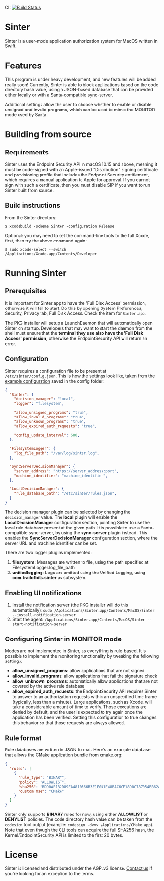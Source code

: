 CI: [![Build Status](https://app.bitrise.io/app/7981426cfe90b436/status.svg?token=nUfXVprK5okMCcFXeOuwzg&branch=master)](https://app.bitrise.io/app/7981426cfe90b436)

# Sinter

Sinter is a user-mode application authorization system for MacOS written in Swift.

# Features

This program is under heavy development, and new features will be added really soon! Currently, Sinter is able to block applications based on the code directory hash value, using a JSON-based database that can be provided either locally or with a Santa-compatible sync-server.

Additional settings allow the user to choose whether to enable or disable unsigned and invalid programs, which can be used to mimic the MONITOR mode used by Santa.

# Building from source

## Requirements
Sinter uses the Endpoint Security API in macOS 10.15 and above, meaning it must be code-signed with an Apple-issued "Distribution" signing certificate and provisioning profile that includes the Endpoint Security entitlement, which requires a manual application to Apple for approval. If you cannot sign with such a certificate, then you must disable SIP if you want to run Sinter built from source.

## Build instructions
From the Sinter directory:

`$ xcodebuild -scheme Sinter -configuration Release`

Optional: you may need to set the command-line tools to the full Xcode, first, then try the above command again:

`$ sudo xcode-select --switch /Applications/Xcode.app/Contents/Developer`

# Running Sinter
## Prerequisites
It is important for Sinter.app to have the 'Full Disk Access' permission, otherwise it will fail to start. Do this by opening System Preferences, Security, Privacy tab, Full Disk Access. Check the item for `Sinter.app`.

The PKG installer will setup a LaunchDaemon that will automatically open Sinter on startup. Developers that may want to start the daemon from the shell must ensure that the **terminal they use also have the 'Full Disk Access' permission**, otherwise the EndpointSecurity API will return an error.

## Configuration
Sinter requires a configuration file to be present at `/etc/sinter/config.json`. This is how the settings look like, taken from the [example configuration](config/config.json) saved in the config folder:
```json
{
  "Sinter": {
    "decision_manager": "local",
    "logger": "filesystem",

    "allow_unsigned_programs": "true",
    "allow_invalid_programs": "true",
    "allow_unknown_programs": "true",
    "allow_expired_auth_requests": "true",

    "config_update_interval": 600,
  },
  
  "FilesystemLogger": {
    "log_file_path": "/var/log/sinter.log",
  },

  "SyncServerDecisionManager": {
    "server_address": "https://server_address:port",
    "machine_identifier": "machine_identifier",
  },

  "LocalDecisionManager": {
    "rule_database_path": "/etc/sinter/rules.json",
  }
}

```

The decision manager plugin can be selected by changing the `decision_manager` value. The **local** plugin will enable the **LocalDecisionManager** configuration section, pointing Sinter to use the local rule database present at the given path. It is possible to use a Santa-compatible sync-server, by using the **sync-server** plugin instead. This enables the **SyncServerDecisionManager** configuration section, where the server URL and machine identifier can be set.

There are two logger plugins implemented:
1. **filesystem**: Messages are written to file, using the path specified at FilesystemLogger.log_file_path
2. **unifiedlogging**: Logs are emitted using the Unified Logging, using **com.trailofbits.sinter** as subsystem.

## Enabling UI notifications
1. Install the notification server (the PKG installer will do this automatically): `sudo /Applications/Sinter.app/Contents/MacOS/Sinter --install-notification-server`
2. Start the agent: `/Applications/Sinter.app/Contents/MacOS/Sinter --start-notification-server`

## Configuring Sinter in MONITOR mode
Modes are not implemented in Sinter, as everything is rule-based. It is possible to implement the monitoring functionality by tweaking the following settings:

 - **allow_unsigned_programs**: allow applications that are not signed
 - **allow_invalid_programs**: allow applications that fail the signature check
 - **allow_unknown_programs**: automatically allow applications that are not covered by the active rule database
 - **allow_expired_auth_requests**: the EndpointSecurity API requires Sinter to answer to an authorization requests within an unspecified time frame (typically, less than a minute). Large applications, such as Xcode, will take a considerable amount of time to verify. Those executions are denied by default, and the user is expected to try again once the application has been verified. Setting this configuration to true changes this behavior so that those requests are always allowed.

## Rule format
Rule databases are written in JSON format. Here's an example database that allows the CMake application bundle from cmake.org:

```json
{
  "rules": [
    {
      "rule_type": "BINARY",
      "policy": "ALLOWLIST",
      "sha256": "BDD0AF132D89EA4810566B3E1E0D1E48BAC6CF18D0C787054BB62A4938683039",
      "custom_msg": "CMake"
    }
  ]
}
```

Sinter only supports **BINARY** rules for now, using either **ALLOWLIST** or **DENYLIST** policies. The code directory hash value can be taken from the `codesign` tool output (example: `codesign -dvvv /Applications/CMake.app`). Note that even though the CLI tools can acquire the full SHA256 hash, the Kernel/EndpointSecurity API is limited to the first 20 bytes.

# License
Sinter is licensed and distributed under the AGPLv3 license. [Contact us](mailto:opensource@trailofbits.com) if you're looking for an exception to the terms.
